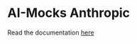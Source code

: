 # AI-Mocks Anthropic

Read the documentation [here](https://kpavlov.github.io/ai-mocks/docs/ai-mocks-anthropic/)

